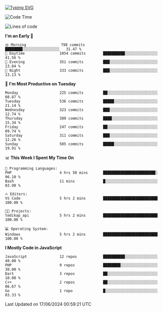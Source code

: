 [![Typing SVG](https://readme-typing-svg.demolab.com?font=Fira+Code&pause=1000&color=F7F7F7&random=false&width=435&lines=Hi+%F0%9F%91%8B%2C+I'm+Rafiu+Sidqi;Junior+Backend+Developer)](https://git.io/typing-svg)
<!--START_SECTION:waka-->
![Code Time](http://img.shields.io/badge/Code%20Time-242%20hrs%2034%20mins-blue)

![Lines of code](https://img.shields.io/badge/From%20Hello%20World%20I%27ve%20Written-1.1%20million%20lines%20of%20code-blue)

**I'm an Early 🐤** 

```text
🌞 Morning                798 commits         ████████░░░░░░░░░░░░░░░░░   31.47 % 
🌆 Daytime                1054 commits        ██████████░░░░░░░░░░░░░░░   41.56 % 
🌃 Evening                351 commits         ███░░░░░░░░░░░░░░░░░░░░░░   13.84 % 
🌙 Night                  333 commits         ███░░░░░░░░░░░░░░░░░░░░░░   13.13 % 
```
📅 **I'm Most Productive on Tuesday** 

```text
Monday                   225 commits         ██░░░░░░░░░░░░░░░░░░░░░░░   08.87 % 
Tuesday                  536 commits         █████░░░░░░░░░░░░░░░░░░░░   21.14 % 
Wednesday                323 commits         ███░░░░░░░░░░░░░░░░░░░░░░   12.74 % 
Thursday                 389 commits         ████░░░░░░░░░░░░░░░░░░░░░   15.34 % 
Friday                   247 commits         ██░░░░░░░░░░░░░░░░░░░░░░░   09.74 % 
Saturday                 311 commits         ███░░░░░░░░░░░░░░░░░░░░░░   12.26 % 
Sunday                   505 commits         █████░░░░░░░░░░░░░░░░░░░░   19.91 % 
```


📊 **This Week I Spent My Time On** 

```text
💬 Programming Languages: 
PHP                      4 hrs 50 mins       ████████████████████████░   96.10 % 
Bash                     11 mins             █░░░░░░░░░░░░░░░░░░░░░░░░   03.90 % 

🔥 Editors: 
VS Code                  5 hrs 2 mins        █████████████████████████   100.00 % 

🐱‍💻 Projects: 
tedikap_api              5 hrs 2 mins        █████████████████████████   100.00 % 

💻 Operating System: 
Windows                  5 hrs 2 mins        █████████████████████████   100.00 % 
```

**I Mostly Code in JavaScript** 

```text
JavaScript               12 repos            ██████████░░░░░░░░░░░░░░░   40.00 % 
PHP                      9 repos             ████████░░░░░░░░░░░░░░░░░   30.00 % 
Dart                     3 repos             ██░░░░░░░░░░░░░░░░░░░░░░░   10.00 % 
C++                      2 repos             ██░░░░░░░░░░░░░░░░░░░░░░░   06.67 % 
Go                       1 repo              █░░░░░░░░░░░░░░░░░░░░░░░░   03.33 % 
```




 Last Updated on 17/06/2024 00:59:21 UTC
<!--END_SECTION:waka-->
